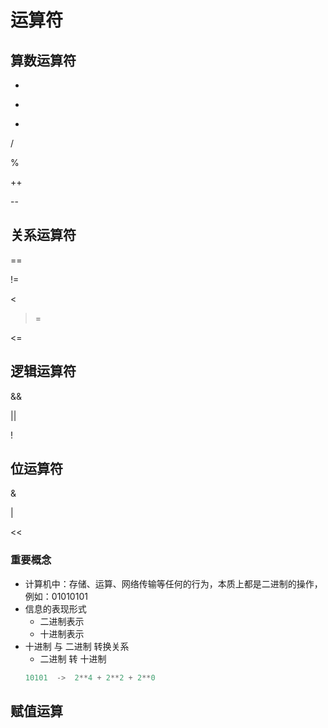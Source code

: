 # 运算符
## 算数运算符
+

-

*

/

%

++

--


## 关系运算符
==

!= 

>

<

>=

<=

## 逻辑运算符
&&

||

!

## 位运算符
&

|

>>

<<
### 重要概念
* 计算机中：存储、运算、网络传输等任何的行为，本质上都是二进制的操作，例如：01010101
* 信息的表现形式
  * 二进制表示
  * 十进制表示
* 十进制 与 二进制 转换关系
  * 二进制 转 十进制
  ```go
  10101  ->  2**4 + 2**2 + 2**0
  ```
## 赋值运算

